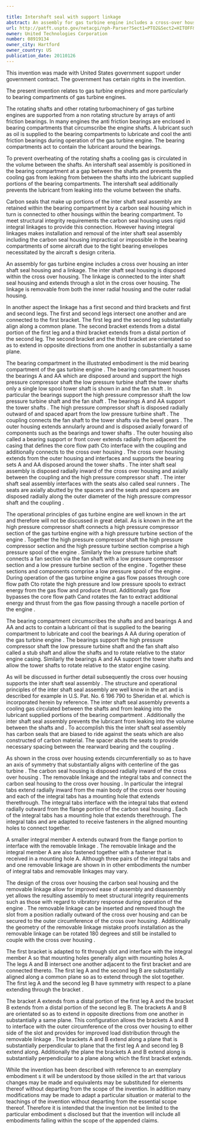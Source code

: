 ```yaml
---

title: Intershaft seal with support linkage
abstract: An assembly for gas turbine engine includes a cross-over housing, an inter-shaft seal housing, and a linkage. The inter-shaft seal housing is disposed within the cross-over housing. The linkage is connected to the inter-shaft seal housing and extends through a slot in the cross-over housing. The linkage is removable from both the inner radial housing and the outer radial housing.
url: http://patft.uspto.gov/netacgi/nph-Parser?Sect1=PTO2&Sect2=HITOFF&p=1&u=%2Fnetahtml%2FPTO%2Fsearch-adv.htm&r=1&f=G&l=50&d=PALL&S1=08919134&OS=08919134&RS=08919134
owner: United Technologies Corporation
number: 08919134
owner_city: Hartford
owner_country: US
publication_date: 20110126
---
```

This invention was made with United States government support under government contract. The government has certain rights in the invention.

The present invention relates to gas turbine engines and more particularly to bearing compartments of gas turbine engines.

The rotating shafts and other rotating turbomachinery of gas turbine engines are supported from a non rotating structure by arrays of anti friction bearings. In many engines the anti friction bearings are enclosed in bearing compartments that circumscribe the engine shafts. A lubricant such as oil is supplied to the bearing compartments to lubricate and cool the anti friction bearings during operation of the gas turbine engine. The bearing compartments act to contain the lubricant around the bearings.

To prevent overheating of the rotating shafts a cooling gas is circulated in the volume between the shafts. An intershaft seal assembly is positioned in the bearing compartment at a gap between the shafts and prevents the cooling gas from leaking from between the shafts into the lubricant supplied portions of the bearing compartments. The intershaft seal additionally prevents the lubricant from leaking into the volume between the shafts.

Carbon seals that make up portions of the inter shaft seal assembly are retained within the bearing compartment by a carbon seal housing which in turn is connected to other housings within the bearing compartment. To meet structural integrity requirements the carbon seal housing uses rigid integral linkages to provide this connection. However having integral linkages makes installation and removal of the inter shaft seal assembly including the carbon seal housing impractical or impossible in the bearing compartments of some aircraft due to the tight bearing envelopes necessitated by the aircraft s design criteria.

An assembly for gas turbine engine includes a cross over housing an inter shaft seal housing and a linkage. The inter shaft seal housing is disposed within the cross over housing. The linkage is connected to the inter shaft seal housing and extends through a slot in the cross over housing. The linkage is removable from both the inner radial housing and the outer radial housing.

In another aspect the linkage has a first second and third brackets and first and second legs. The first and second legs intersect one another and are connected to the first bracket. The first leg and the second leg substantially align along a common plane. The second bracket extends from a distal portion of the first leg and a third bracket extends from a distal portion of the second leg. The second bracket and the third bracket are orientated so as to extend in opposite directions from one another in substantially a same plane.

The bearing compartment in the illustrated embodiment is the mid bearing compartment of the gas turbine engine . The bearing compartment houses the bearings A and AA which are disposed around and support the high pressure compressor shaft the low pressure turbine shaft the tower shafts only a single low spool tower shaft is shown in and the fan shaft . In particular the bearings support the high pressure compressor shaft the low pressure turbine shaft and the fan shaft . The bearings A and AA support the tower shafts . The high pressure compressor shaft is disposed radially outward of and spaced apart from the low pressure turbine shaft . The coupling connects the fan shaft to the tower shafts via the bevel gears . The outer housing extends annularly around and is disposed axially forward of components such as the bearings and tower shafts . The outer housing also called a bearing support or front cover extends radially from adjacent the casing that defines the core flow path Cto interface with the coupling and additionally connects to the cross over housing . The cross over housing extends from the outer housing and interfaces and supports the bearing sets A and AA disposed around the tower shafts . The inter shaft seal assembly is disposed radially inward of the cross over housing and axially between the coupling and the high pressure compressor shaft . The inter shaft seal assembly interfaces with the seats also called seal runners . The seats are axially abutted by the spacers and the seats and spacers are disposed radially along the outer diameter of the high pressure compressor shaft and the coupling .

The operational principles of gas turbine engine are well known in the art and therefore will not be discussed in great detail. As is known in the art the high pressure compressor shaft connects a high pressure compressor section of the gas turbine engine with a high pressure turbine section of the engine . Together the high pressure compressor shaft the high pressure compressor section and the high pressure turbine section comprise a high pressure spool of the engine . Similarly the low pressure turbine shaft connects a fan section via the fan shaft with a low pressure compressor section and a low pressure turbine section of the engine . Together these sections and components comprise a low pressure spool of the engine . During operation of the gas turbine engine a gas flow passes through core flow path Cto rotate the high pressure and low pressure spools to extract energy from the gas flow and produce thrust. Additionally gas flow bypasses the core flow path Cand rotates the fan to extract additional energy and thrust from the gas flow passing through a nacelle portion of the engine .

The bearing compartment circumscribes the shafts and and bearings A and AA and acts to contain a lubricant oil that is supplied to the bearing compartment to lubricate and cool the bearings A AA during operation of the gas turbine engine . The bearings support the high pressure compressor shaft the low pressure turbine shaft and the fan shaft also called a stub shaft and allow the shafts and to rotate relative to the stator engine casing. Similarly the bearings A and AA support the tower shafts and allow the tower shafts to rotate relative to the stator engine casing.

As will be discussed in further detail subsequently the cross over housing supports the inter shaft seal assembly . The structure and operational principles of the inter shaft seal assembly are well know in the art and is described for example in U.S. Pat. No. 6 196 790 to Sheridan et al. which is incorporated herein by reference. The inter shaft seal assembly prevents a cooling gas circulated between the shafts and from leaking into the lubricant supplied portions of the bearing compartment . Additionally the inter shaft seal assembly prevents the lubricant from leaking into the volume between the shafts and . To accomplish this the inter shaft seal assembly has carbon seals that are biased to ride against the seats which are also constructed of carbon material. The spacer abuts the seats to provide necessary spacing between the rearward bearing and the coupling .

As shown in the cross over housing extends circumferentially so as to have an axis of symmetry that substantially aligns with centerline of the gas turbine . The carbon seal housing is disposed radially inward of the cross over housing . The removable linkage and the integral tabs and connect the carbon seal housing to the cross over housing . In particular the integral tabs extend radially inward from the main body of the cross over housing and each of the integral tabs has a mounting hole that extends therethrough. The integral tabs interface with the integral tabs that extend radially outward from the flange portion of the carbon seal housing . Each of the integral tabs has a mounting hole that extends therethrough. The integral tabs and are adapted to receive fasteners in the aligned mounting holes to connect together.

A smaller integral member A extends outward from the flange portion to interface with the removable linkage . The removable linkage and the integral member A are also fastened together with a fastener that is received in a mounting hole A. Although three pairs of the integral tabs and and one removable linkage are shown in in other embodiments the number of integral tabs and removable linkages may vary.

The design of the cross over housing the carbon seal housing and the removable linkage allow for improved ease of assembly and disassembly yet allows the resulting assembly to meet structural integrity requirements such as those with regard to vibratory response during operation of the engine . The removable linkage can be inserted and removed though the slot from a position radially outward of the cross over housing and can be secured to the outer circumference of the cross over housing . Additionally the geometry of the removable linkage mistake proofs installation as the removable linkage can be rotated 180 degrees and still be installed to couple with the cross over housing .

The first bracket is adapted to fit through slot and interface with the integral member A so that mounting holes generally align with mounting holes A. The legs A and B intersect one another adjacent to the first bracket and are connected thereto. The first leg A and the second leg B are substantially aligned along a common plane so as to extend through the slot together. The first leg A and the second leg B have symmetry with respect to a plane extending through the bracket .

The bracket A extends from a distal portion of the first leg A and the bracket B extends from a distal portion of the second leg B. The brackets A and B are orientated so as to extend in opposite directions from one another in substantially a same plane. This configuration allows the brackets A and B to interface with the outer circumference of the cross over housing to either side of the slot and provides for improved load distribution through the removable linkage . The brackets A and B extend along a plane that is substantially perpendicular to plane that the first leg A and second leg B extend along. Additionally the plane the brackets A and B extend along is substantially perpendicular to a plane along which the first bracket extends.

While the invention has been described with reference to an exemplary embodiment s it will be understood by those skilled in the art that various changes may be made and equivalents may be substituted for elements thereof without departing from the scope of the invention. In addition many modifications may be made to adapt a particular situation or material to the teachings of the invention without departing from the essential scope thereof. Therefore it is intended that the invention not be limited to the particular embodiment s disclosed but that the invention will include all embodiments falling within the scope of the appended claims.

